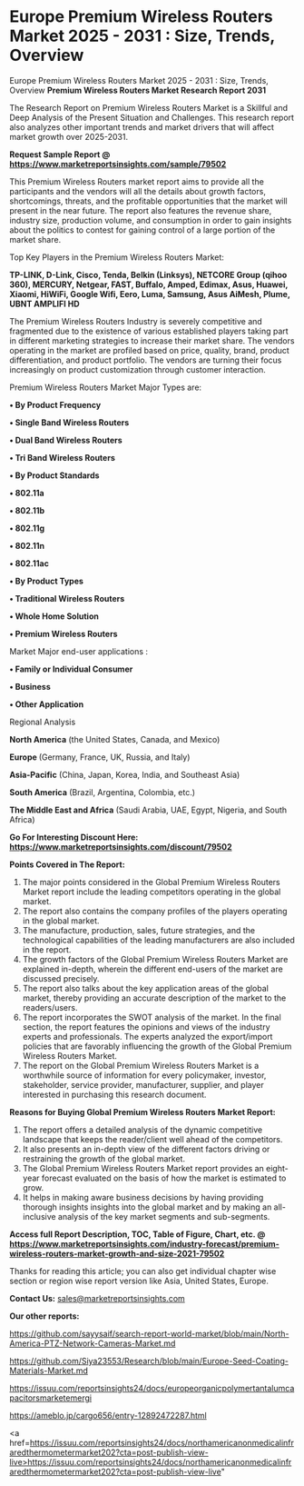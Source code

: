 # Europe Premium Wireless Routers Market 2025 - 2031 : Size, Trends, Overview
 Europe Premium Wireless Routers Market 2025 - 2031 : Size, Trends, Overview
<strong>Premium Wireless Routers Market Research Report 2031</strong>

The Research Report on Premium Wireless Routers Market is a Skillful and Deep Analysis of the Present Situation and Challenges. This research report also analyzes other important trends and market drivers that will affect market growth over 2025-2031.

<strong>Request Sample Report @ <a href=https://www.marketreportsinsights.com/sample/79502>https://www.marketreportsinsights.com/sample/79502</a></strong>

This Premium Wireless Routers market report aims to provide all the participants and the vendors will all the details about growth factors, shortcomings, threats, and the profitable opportunities that the market will present in the near future. The report also features the revenue share, industry size, production volume, and consumption in order to gain insights about the politics to contest for gaining control of a large portion of the market share.

Top Key Players in the Premium Wireless Routers Market:

<strong>TP-LINK, D-Link, Cisco, Tenda, Belkin (Linksys), NETCORE Group (qihoo 360), MERCURY, Netgear, FAST, Buffalo, Amped, Edimax, Asus, Huawei, Xiaomi, HiWiFi, Google Wifi, Eero, Luma, Samsung, Asus AiMesh, Plume, UBNT AMPLIFI HD</strong>

The Premium Wireless Routers Industry is severely competitive and fragmented due to the existence of various established players taking part in different marketing strategies to increase their market share. The vendors operating in the market are profiled based on price, quality, brand, product differentiation, and product portfolio. The vendors are turning their focus increasingly on product customization through customer interaction.

Premium Wireless Routers Market Major Types are:

<strong>• By Product Frequency

• Single Band Wireless Routers

• Dual Band Wireless Routers

• Tri Band Wireless Routers

• By Product Standards

• 802.11a

• 802.11b

• 802.11g

• 802.11n

• 802.11ac

• By Product Types

• Traditional Wireless Routers

• Whole Home Solution 

• Premium Wireless Routers</strong>

Market Major end-user applications :

<strong>• Family or Individual Consumer

• Business

• Other Application</strong>

Regional Analysis

</u><strong><b>North America</b></strong> (the United States, Canada, and Mexico)

<strong><b>Europe </b></strong>(Germany, France, UK, Russia, and Italy)

<strong><b>Asia-Pacific</b></strong> (China, Japan, Korea, India, and Southeast Asia)

<strong><b>South America</b></strong> (Brazil, Argentina, Colombia, etc.)

<strong><b>The Middle East and Africa</b></strong> (Saudi Arabia, UAE, Egypt, Nigeria, and South Africa)

<strong>Go For Interesting Discount Here: <a href=https://www.marketreportsinsights.com/discount/79502>https://www.marketreportsinsights.com/discount/79502</a></strong>

<strong>Points Covered in The Report:</strong>
<ol>
  <li>The major points considered in the Global Premium Wireless Routers Market report include the leading competitors operating in the global market.</li>
  <li>The report also contains the company profiles of the players operating in the global market.</li>
  <li>The manufacture, production, sales, future strategies, and the technological capabilities of the leading manufacturers are also included in the report.</li>
  <li>The growth factors of the Global Premium Wireless Routers Market are explained in-depth, wherein the different end-users of the market are discussed precisely.</li>
  <li>The report also talks about the key application areas of the global market, thereby providing an accurate description of the market to the readers/users.</li>
  <li>The report incorporates the SWOT analysis of the market. In the final section, the report features the opinions and views of the industry experts and professionals. The experts analyzed the export/import policies that are favorably influencing the growth of the Global Premium Wireless Routers Market.</li>
  <li>The report on the Global Premium Wireless Routers Market is a worthwhile source of information for every policymaker, investor, stakeholder, service provider, manufacturer, supplier, and player interested in purchasing this research document.</li>
</ol>
<strong>Reasons for Buying Global Premium Wireless Routers Market Report:</strong>

<ol>
  <li>The report offers a detailed analysis of the dynamic competitive landscape that keeps the reader/client well ahead of the competitors.</li>
  <li>It also presents an in-depth view of the different factors driving or restraining the growth of the global market.</li>
  <li>The Global Premium Wireless Routers Market report provides an eight-year forecast evaluated on the basis of how the market is estimated to grow.</li>
  <li>It helps in making aware business decisions by having providing thorough insights insights into the global market and by making an all-inclusive analysis of the key market segments and sub-segments.</li>
</ol>
<strong>Access full Report Description, TOC, Table of Figure, Chart, etc. @ <a href=https://www.marketreportsinsights.com/industry-forecast/premium-wireless-routers-market-growth-and-size-2021-79502>https://www.marketreportsinsights.com/industry-forecast/premium-wireless-routers-market-growth-and-size-2021-79502</a></strong>


Thanks for reading this article; you can also get individual chapter wise section or region wise report version like Asia, United States, Europe.

<strong>Contact Us:</strong>
sales@marketreportsinsights.com

<strong>Our other reports:</strong>

<a href=https://github.com/sayysaif/search-report-world-market/blob/main/North-America-PTZ-Network-Cameras-Market.md>https://github.com/sayysaif/search-report-world-market/blob/main/North-America-PTZ-Network-Cameras-Market.md</a>

<a href=https://github.com/Siya23553/Research/blob/main/Europe-Seed-Coating-Materials-Market.md>https://github.com/Siya23553/Research/blob/main/Europe-Seed-Coating-Materials-Market.md</a>

<a href=https://issuu.com/reportsinsights24/docs/europeorganicpolymertantalumcapacitorsmarketemergi>https://issuu.com/reportsinsights24/docs/europeorganicpolymertantalumcapacitorsmarketemergi</a>

<a href=https://ameblo.jp/cargo656/entry-12892472287.html>https://ameblo.jp/cargo656/entry-12892472287.html</a>

<a href=https://issuu.com/reportsinsights24/docs/northamericanonmedicalinfraredthermometermarket202?cta=post-publish-view-live>https://issuu.com/reportsinsights24/docs/northamericanonmedicalinfraredthermometermarket202?cta=post-publish-view-live</a>"
